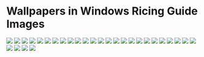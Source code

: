 # Wallpapers in Windows Ricing Guide Images

![](/banners/1201088.jpg1201088.jpg)
![](/banners\1201088.png1201088.png)
![](/banners\wallpaper_1920x1080_1710637890775.pngwallpaper_1920x1080_1710637890775.png)
![](/banners\wallpaper_1920x540_1710641419560.pngwallpaper_1920x540_1710641419560.png)
![](/banners\wallpaper_1920x540_1710641511095.pngwallpaper_1920x540_1710641511095.png)
![](/banners\wallpaper_1920x686_1710695187453.pngwallpaper_1920x686_1710695187453.png)
![](/banners\wallpaper_1920x886_1710695114586.pngwallpaper_1920x886_1710695114586.png)
![](/banners\wallpaper_3840x886_1710695249428.pngwallpaper_3840x886_1710695249428.png)
![](/banners\wallpaper_3840x886_1710695846578.pngwallpaper_3840x886_1710695846578.png)
![](/banners\wallpaper_3840x886_1710698131501.pngwallpaper_3840x886_1710698131501.png)
![](/icons\129356.png129356.png)
![](/icons\1891014_blue_circle_lock_privacy_safe_icon.png1891014_blue_circle_lock_privacy_safe_icon.png)
![](/icons\2190995_circle_green_lock_privacy_safe_icon.png2190995_circle_green_lock_privacy_safe_icon.png)
![](/icons\2921800_confidential_encryption_lock_password_privacy_icon.png2921800_confidential_encryption_lock_password_privacy_icon.png)
![](/icons\30697.webp30697.webp)
![](/icons\4955419.png4955419.png)
![](/icons\732576.png732576.png)
![](/icons\car.pngcar.png)
![](/icons\color-selection.pngcolor-selection.png)
![](/icons\customization.pngcustomization.png)
![](/icons\icons8-custom-96.pngicons8-custom-96.png)
![](/icons\icons8-rice-100.pngicons8-rice-100.png)
![](/icons\lock.pnglock.png)
![](/icons\rice-bowl.pngrice-bowl.png)
![](/icons\screwdriver.pngscrewdriver.png)
![](/icons\search.pngsearch.png)
![](/icons\thunder.pngthunder.png)
![](/icons\toolbox.pngtoolbox.png)
![](/icons\windows.pngwindows.png)

